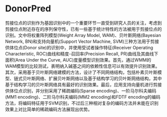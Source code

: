 # DonorPred
剪接位点的识别作为基因识别中的一个重要环节一直受到研究人员的关注，考虑到剪接位点附近存在的序列保守性，已有一些基于统计特性的方法被用于剪接位点的识别。文中将权重阵列模型(Weight Array Model, WAM)、贝叶斯网络(Bayesian Network, BN)和支持向量机(Support Vector Machine, SVM)三种方法用于剪接供体位点(Donor site)的识别中，并使用受试者操作特征(Receiver Operating Characteristic, ROC)曲线和精度-召回率(Precision Recall, PR)曲线及其曲线下面积(Area Under the Curve, AUC)度量模型识别效果。首先，通过WMM的WAM模型的比较测试，表明纳入碱基之间的依赖性信息可以有效提升识别效果。其次，采用基于贝叶斯网络建模的方法，设计了不同网络结构，包括朴素贝叶斯模型、链式贝叶斯网络、扩展贝叶斯网络以及基于结构学习的贝叶斯网络结构，其中基于结构学习的贝叶斯网络具有最好的识别效果。最后，应用支持向量机进行剪接供体位点识别，并分别采用了稀疏编码(Sparse encoding)、一阶马尔科夫编码(MM1 encoding)、二阶马尔科夫编码(MM2 encoding)和FDTF encoding的编码方法，将编码特征用于SVM识别，不过后三种相对复杂的编码方法并未能在识别效果上对比简单的稀疏编码方法展现出优势。
